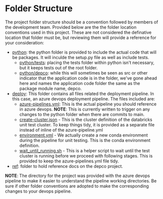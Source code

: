 # Folder Structure

The project folder structure should be a convention followed by members of the development team. Provided below are the the folder location conventions used in this project. These are not considered the definative location that folder must be, but reviewing them will provide a reference for your consideration:
 - [python](https://github.com/balbarka/depco/tree/master/python): the python folder is provided to include the actual code that will be packages. It will inculde the setup.py file as well as include tests.
   - [python/tests](https://github.com/balbarka/depco/tree/master/python/tests): placing the tests folder within python isn't necessary, but it keeps tests out of the root folder.
   - [python/depco](https://github.com/balbarka/depco/tree/master/python/depco): while this will sometimes be seen as src or other indicator that the application code is in the folder, we've gone ahead here and names the application code folder the same as the package module name, depco.
 - [deploy](https://github.com/balbarka/depco/tree/master/deploy): This folder contains all files related the deployment pipeline. In this case, an azure devops deployment pipeline. The files included are:
   - [azure-pipelines.yml](https://github.com/balbarka/depco/blob/master/deploy/azure-pipelines.yml): This is the actual pipeline you should reference in azure devops. **NOTE**: This is currently written to trigger on any changes to the python folder when there are commits to main.
   - [create-cluster.json](https://github.com/balbarka/depco/blob/master/deploy/create-cluster.json) - This is the cluster definition of the databricks unit test cluster. To keep things tidy, it is provided as a separate file instead of inline of the azure-pipeline.yml
   - [environment.yml](https://github.com/balbarka/depco/blob/master/deploy/environment.yml) - We actually create a new conda environment during the pipeline for unit testing. This is the conda environment definition.
   - [wait_until_running.sh](https://github.com/balbarka/depco/blob/master/deploy/wait_until_running.sh) - This is a helper script to wait until the test cluster is running before we proceed with following stages. This is provided to keep the azure-pipelines.yml file tidy.
 - [ref](https://github.com/balbarka/depco/tree/master/ref): folder to hold reference docs on the depco project.

**NOTE**: The directory for the project was provided with the azure devops pipeline to make it easier to understand the pipeline working directories. Be sure if other folder conventions are adopted to make the corresponding changes to your devops pipeline.
